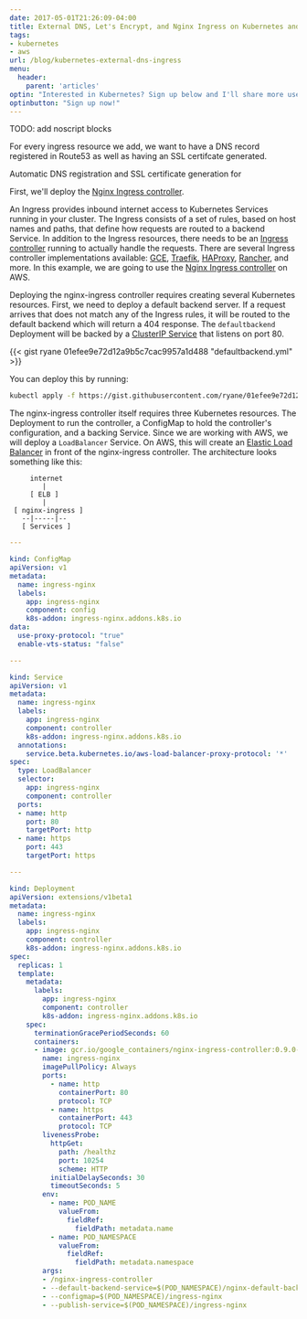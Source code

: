 ```yaml
---
date: 2017-05-01T21:26:09-04:00
title: External DNS, Let's Encrypt, and Nginx Ingress on Kubernetes and AWS
tags:
- kubernetes
- aws
url: /blog/kubernetes-external-dns-ingress
menu:
  header:
    parent: 'articles'
optin: "Interested in Kubernetes? Sign up below and I'll share more useful content on topics like this. I won't email you more than once per week and will never share your email address."
optinbutton: "Sign up now!"
---
```


TODO: add noscript blocks

For every ingress resource we add, we want to have a DNS record registered in Route53 as well as having an SSL certifcate generated.

Automatic DNS registration and SSL certificate generation for


First, we'll deploy the [Nginx Ingress controller]().

An Ingress provides inbound internet access to Kubernetes Services running in your cluster. The Ingress consists of a set of rules, based on host names and paths, that define how requests are routed to a backend Service. In addition to the Ingress resources, there needs to be an [Ingress controller](https://kubernetes.io/docs/concepts/services-networking/ingress/#ingress-controllers) running to actually handle the requests. There are several Ingress controller implementations available: [GCE](https://github.com/kubernetes/ingress/tree/master/controllers/gce), [Traefik](https://docs.traefik.io/user-guide/kubernetes/), [HAProxy](https://github.com/rancher/lb-controller), [Rancher](https://github.com/rancher/lb-controller), and more. In this example, we are going to use the [Nginx Ingress controller](https://github.com/kubernetes/ingress/tree/master/controllers/nginx) on AWS.

Deploying the nginx-ingress controller requires creating several Kubernetes resources. First, we need to deploy a default backend server. If a request arrives that does not match any of the Ingress rules, it will be routed to the default backend which will return a 404 response. The `defaultbackend` Deployment will be backed by a [ClusterIP Service](https://kubernetes.io/docs/concepts/services-networking/service/#publishing-services---service-types) that listens on port 80.

{{< gist ryane 01efee9e72d12a9b5c7cac9957a1d488 "defaultbackend.yml" >}}

You can deploy this by running:

```bash
kubectl apply -f https://gist.githubusercontent.com/ryane/01efee9e72d12a9b5c7cac9957a1d488/raw/60334bdcef7ed69b028f2db4e5bdb2ef84aa4e65/defaultbackend.yml
```

The nginx-ingress controller itself requires three Kubernetes resources. The Deployment to run the controller, a ConfigMap to hold the controller's configuration, and a backing Service. Since we are working with AWS, we will deploy a `LoadBalancer` Service. On AWS, this will create an [Elastic Load Balancer]() in front of the nginx-ingress controller. The architecture looks something like this:

```
     internet
        |
     [ ELB ]
        |
 [ nginx-ingress ]
   --|-----|--
   [ Services ]
```

```yaml
---

kind: ConfigMap
apiVersion: v1
metadata:
  name: ingress-nginx
  labels:
    app: ingress-nginx
    component: config
    k8s-addon: ingress-nginx.addons.k8s.io
data:
  use-proxy-protocol: "true"
  enable-vts-status: "false"

---

kind: Service
apiVersion: v1
metadata:
  name: ingress-nginx
  labels:
    app: ingress-nginx
    component: controller
    k8s-addon: ingress-nginx.addons.k8s.io
  annotations:
    service.beta.kubernetes.io/aws-load-balancer-proxy-protocol: '*'
spec:
  type: LoadBalancer
  selector:
    app: ingress-nginx
    component: controller
  ports:
  - name: http
    port: 80
    targetPort: http
  - name: https
    port: 443
    targetPort: https

---

kind: Deployment
apiVersion: extensions/v1beta1
metadata:
  name: ingress-nginx
  labels:
    app: ingress-nginx
    component: controller
    k8s-addon: ingress-nginx.addons.k8s.io
spec:
  replicas: 1
  template:
    metadata:
      labels:
        app: ingress-nginx
        component: controller
        k8s-addon: ingress-nginx.addons.k8s.io
    spec:
      terminationGracePeriodSeconds: 60
      containers:
      - image: gcr.io/google_containers/nginx-ingress-controller:0.9.0-beta.5
        name: ingress-nginx
        imagePullPolicy: Always
        ports:
          - name: http
            containerPort: 80
            protocol: TCP
          - name: https
            containerPort: 443
            protocol: TCP
        livenessProbe:
          httpGet:
            path: /healthz
            port: 10254
            scheme: HTTP
          initialDelaySeconds: 30
          timeoutSeconds: 5
        env:
          - name: POD_NAME
            valueFrom:
              fieldRef:
                fieldPath: metadata.name
          - name: POD_NAMESPACE
            valueFrom:
              fieldRef:
                fieldPath: metadata.namespace
        args:
        - /nginx-ingress-controller
        - --default-backend-service=$(POD_NAMESPACE)/nginx-default-backend
        - --configmap=$(POD_NAMESPACE)/ingress-nginx
        - --publish-service=$(POD_NAMESPACE)/ingress-nginx
```
